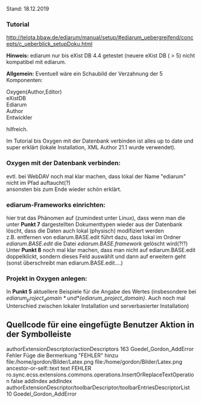Stand: 18.12.2019   


### Tutorial   
http://telota.bbaw.de/ediarum/manual/setup/#ediarum_uebergreifend/concepts/c_ueberblick_setupDoku.html    

**Hinweis:** ediarum nur bis eXist DB 4.4 getestet (neuere eXist DB ( > 5) nicht kompatibel mit ediarum.

**Allgemein:** Eventuell wäre ein Schaubild der Verzahnung der 5 Komponenten:    

Oxygen(Author,Editor)      
eXistDB   
Ediarum        
Author        
Entwickler         

hilfreich. 

Im Tutorial bis Oxygen mit der Datenbank verbinden ist alles up to date und super erklärt (lokale Installation, XML Author 21.1 wurde verwendet).   



### Oxygen mit der Datenbank verbinden:     
evtl. bei WebDAV noch mal klar machen, dass lokal der Name "ediarum" nicht im Pfad auftaucht(?)   
ansonsten bis zum Ende wieder schön erklärt.

### ediarum-Frameworks einrichten:  
hier trat das Phänomen auf (zumindest unter Linux), dass wenn man die unter **Punkt 7** dargestellten Dokumenttypen wieder aus der 
Datenbank löscht, dass die Daten auch lokal (physisch) modifiziert werden   
z.B. entfernen von ediarum.BASE.edit führt dazu, dass lokal im Ordner *ediarum.BASE.edit* die Datei *ediarum.BASE.framework*
gelöscht wird(?!?)    
Unter **Punkt 8** noch mal klar machen, dass man nicht auf ediarum.BASE.edit doppelklickt, sondern dieses Feld auswählt und dann auf erweitern geht (sonst überschreibt man ediarum.BASE.edit....)    

### Projekt in Oxygen anlegen:    
In **Punkt 5** aktuellere Beispiele für die Angabe des Wertes (insbesondere bei *${ediarum_project_domain}* und 
*${ediarum_project_domain}*. Auch noch mal Unterschied zwischen lokaler Installation und serverbasierter Installation)


## Quellcode für eine eingefügte Benutzer Aktion in der Symbolleiste

<myxml>
<String>authorExtensionDescriptor/actionDescriptors</String>
 										</field>
 										<field name="index">
 											<Integer>163</Integer>
 										</field>
 										<field name="value">
 											<action>
 												<field name="id">
 													<String>Goedel_Gordon_AddError</String>
 												</field>
 												<field name="name">
 													<String>Fehler</String>
 												</field>
 												<field name="description">
 													<String>Füge die Bermerkung "FEHLER" hinzu</String>
 												</field>
 												<field name="largeIconPath">
 													<String>file:/home/gordon/Bilder/Latex.png</String>
 												</field>
 												<field name="smallIconPath">
 													<String>file:/home/gordon/Bilder/Latex.png</String>
 												</field>
 												<field name="accessKey">
 													<String></String>
 												</field>
 												<field name="accelerator">
 													<null/>
 												</field>
 												<field name="actionModes">
 													<actionMode-array>
 														<actionMode>
 															<field name="xpathCondition">
 																<String>ancestor-or-self::text</String>
 															</field>
 															<field name="argValues">
 																<serializableOrderedMap>
 																	<entry>
 																		<String>text</String>
 																		<String>FEHLER</String>
 																	</entry>
 																</serializableOrderedMap>
 															</field>
 															<field name="operationID">
 																<String>ro.sync.ecss.extensions.commons.operations.InsertOrReplaceTextOperation</String>
 															</field>
 														</actionMode>
 													</actionMode-array>
 												</field>
 												<field name="enabledInReadOnlyContext">
 													<Boolean>false</Boolean>
 												</field>
 											</action>
 										</field>
 										<field name="patchHandling">
 											<String>addIndex</String>
 										</field>
 										<field name="anchor">
 											<null/>
 										</field>
 									</poPatch>
 									<poPatch>
 										<field name="fieldPath">
 												</field>
 											</toolbarItem>
 										</field>
 										<field name="patchHandling">
 											<String>addIndex</String>
 										</field>
 										<field name="anchor">
 											<null/>
 										</field>
 									</poPatch>
 									<poPatch>
 										<field name="fieldPath">
 											<String>authorExtensionDescriptor/toolbarDescriptor/toolbarEntriesDescriptorList</String>
 										</field>
 										<field name="index">
 											<Integer>10</Integer>
 										</field>
 										<field name="value">
 											<toolbarItem>
 												<field name="actionID">
 													<String>Goedel_Gordon_AddError</String>
</myxml>


